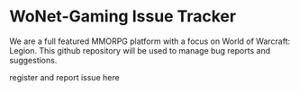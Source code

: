# WoNet-Gaming Issue Tracker

We are a full featured MMORPG platform with a focus on World of Warcraft: Legion. This github repository will be used to manage bug reports and suggestions.

register and report issue here
